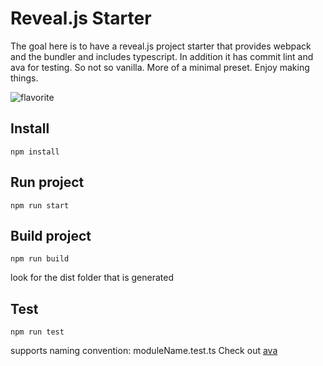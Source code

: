 # Reveal.js Starter

The goal here is to have a reveal.js project starter that provides webpack and the bundler and includes typescript. In addition it has commit lint and ava for testing. So not so vanilla. More of a minimal preset. Enjoy making things.

![flavorite](https://raw.githubusercontent.com/patomation/vanilla-starter/master/public/favicon.ico)

## Install
```
npm install
```

## Run project
```
npm run start
```

## Build project
```
npm run build
```
look for the dist folder that is generated

## Test
```
npm run test
```
supports naming convention: moduleName.test.ts
Check out [ava](https://github.com/avajs/ava)

